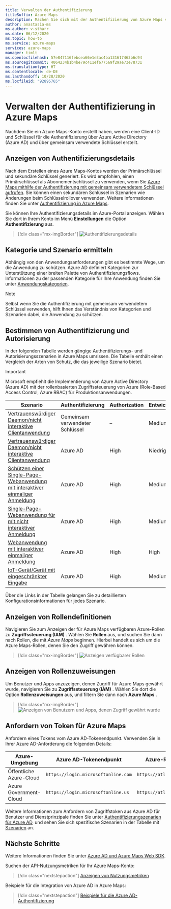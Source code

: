 ```yaml
---
title: Verwalten der Authentifizierung
titleSuffix: Azure Maps
description: Machen Sie sich mit der Authentifizierung von Azure Maps vertraut. Sehen Sie, welcher Ansatz in welchem Szenario am besten funktioniert. Erfahren Sie, wie Sie das Portal zum Anzeigen von Authentifizierungseinstellungen verwenden.
author: anastasia-ms
ms.author: v-stharr
ms.date: 06/12/2020
ms.topic: how-to
ms.service: azure-maps
services: azure-maps
manager: timlt
ms.openlocfilehash: 57e847116febcea66e1e3ac4ba131617463b6c94
ms.sourcegitcommit: 4064234b1b4be79c411ef677569f29ae73e78731
ms.translationtype: HT
ms.contentlocale: de-DE
ms.lasthandoff: 10/28/2020
ms.locfileid: "92895765"
---
```

# <a name="manage-authentication-in-azure-maps"></a>Verwalten der Authentifizierung in Azure Maps

Nachdem Sie ein Azure Maps-Konto erstellt haben, werden eine Client-ID und Schlüssel für die Authentifizierung über Azure Active Directory (Azure AD) und über gemeinsam verwendete Schlüssel erstellt.

## <a name="view-authentication-details"></a>Anzeigen von Authentifizierungsdetails

Nach dem Erstellen eines Azure Maps-Kontos werden der Primärschlüssel und sekundäre Schlüssel generiert. Es wird empfohlen, einen Primärschlüssel als Abonnementschlüssel zu verwenden, wenn Sie [Azure Maps mithilfe der Authentifizierung mit gemeinsam verwendetem Schlüssel aufrufen](./azure-maps-authentication.md#shared-key-authentication). Sie können einen sekundären Schlüssel in Szenarien wie Änderungen beim Schlüsselrollover verwenden. Weitere Informationen finden Sie unter [Authentifizierung in Azure Maps](./azure-maps-authentication.md).

Sie können Ihre Authentifizierungsdetails im Azure-Portal anzeigen. Wählen Sie dort in Ihrem Konto im Menü **Einstellungen** die Option **Authentifizierung** aus.

> [!div class="mx-imgBorder"]
> ![Authentifizierungsdetails](./media/how-to-manage-authentication/how-to-view-auth.png)

## <a name="discover-category-and-scenario"></a>Kategorie und Szenario ermitteln

Abhängig von den Anwendungsanforderungen gibt es bestimmte Wege, um die Anwendung zu schützen. Azure AD definiert Kategorien zur Unterstützung einer breiten Palette von Authentifizierungsflows. Informationen zu der passenden Kategorie für Ihre Anwendung finden Sie unter [Anwendungskategorien](../active-directory/develop/authentication-flows-app-scenarios.md#application-categories).

> [!NOTE]
> Selbst wenn Sie die Authentifizierung mit gemeinsam verwendetem Schlüssel verwenden, hilft Ihnen das Verständnis von Kategorien und Szenarien dabei, die Anwendung zu schützen.

## <a name="determine-authentication-and-authorization"></a>Bestimmen von Authentifizierung und Autorisierung

In der folgenden Tabelle werden gängige Authentifizierungs- und Autorisierungsszenarien in Azure Maps umrissen. Die Tabelle enthält einen Vergleich der Arten von Schutz, die das jeweilige Szenario bietet.

> [!IMPORTANT]
> Microsoft empfiehlt die Implementierung von Azure Active Directory (Azure AD) mit der rollenbasierten Zugriffssteuerung von Azure (Role-Based Access Control, Azure RBAC) für Produktionsanwendungen.

| Szenario                                                                                    | Authentifizierung | Authorization | Entwicklungsaufwand | Betriebsaufwand |
| ------------------------------------------------------------------------------------------- | -------------- | ------------- | ------------------ | ------------------ |
| [Vertrauenswürdiger Daemon/nicht interaktive Clientanwendung](./how-to-secure-daemon-app.md)        | Gemeinsam verwendeter Schlüssel     | –           | Medium             | High               |
| [Vertrauenswürdiger Daemon/nicht interaktive Clientanwendung](./how-to-secure-daemon-app.md)        | Azure AD       | High          | Niedrig                | Medium             |
| [Schützen einer Single-Page-Webanwendung mit interaktiver einmaliger Anmeldung](./how-to-secure-spa-users.md) | Azure AD       | High          | Medium             | Medium             |
| [Single-Page-Webanwendung für mit nicht interaktiver Anmeldung](./how-to-secure-spa-app.md)      | Azure AD       | High          | Medium             | Medium             |
| [Webanwendung mit interaktiver einmaliger Anmeldung](./how-to-secure-webapp-users.md)          | Azure AD       | High          | High               | Medium             |
| [IoT-Gerät/Gerät mit eingeschränkter Eingabe](./how-to-secure-device-code.md)                     | Azure AD       | High          | Medium             | Medium             |

Über die Links in der Tabelle gelangen Sie zu detaillierten Konfigurationsinformationen für jedes Szenario.

## <a name="view-role-definitions"></a>Anzeigen von Rollendefinitionen

Navigieren Sie zum Anzeigen der für Azure Maps verfügbaren Azure-Rollen zu **Zugriffssteuerung (IAM)** . Wählen Sie **Rollen** aus, und suchen Sie dann nach Rollen, die mit *Azure Maps* beginnen. Hierbei handelt es sich um die Azure Maps-Rollen, denen Sie den Zugriff gewähren können.

> [!div class="mx-imgBorder"]
> ![Anzeigen verfügbarer Rollen](./media/how-to-manage-authentication/how-to-view-avail-roles.png)

## <a name="view-role-assignments"></a>Anzeigen von Rollenzuweisungen

Um Benutzer und Apps anzuzeigen, denen Zugriff für Azure Maps gewährt wurde, navigieren Sie zu **Zugriffssteuerung (IAM)** . Wählen Sie dort die Option **Rollenzuweisungen** aus, und filtern Sie dann nach **Azure Maps** .

> [!div class="mx-imgBorder"]
> ![Anzeigen von Benutzern und Apps, denen Zugriff gewährt wurde](./media/how-to-manage-authentication/how-to-view-amrbac.png)

## <a name="request-tokens-for-azure-maps"></a>Anfordern von Token für Azure Maps

Anfordern eines Tokens vom Azure AD-Tokenendpunkt. Verwenden Sie in Ihrer Azure AD-Anforderung die folgenden Details:

| Azure-Umgebung      | Azure AD-Tokenendpunkt             | Azure-Ressourcen-ID              |
| ---------------------- | ----------------------------------- | ------------------------------ |
| Öffentliche Azure-Cloud     | `https://login.microsoftonline.com` | `https://atlas.microsoft.com/` |
| Azure Government-Cloud | `https://login.microsoftonline.us`  | `https://atlas.microsoft.com/` |

Weitere Informationen zum Anfordern von Zugriffstoken aus Azure AD für Benutzer und Dienstprinzipale finden Sie unter [Authentifizierungszenarien für Azure AD](../active-directory/develop/authentication-vs-authorization.md), und sehen Sie sich spezifische Szenarien in der Tabelle mit [Szenarien](./how-to-manage-authentication.md#determine-authentication-and-authorization) an.

## <a name="next-steps"></a>Nächste Schritte

Weitere Informationen finden Sie unter [Azure AD und Azure Maps Web SDK](./how-to-use-map-control.md).

Suchen der API-Nutzungsmetriken für Ihr Azure Maps-Konto:
> [!div class="nextstepaction"]
> [Anzeigen von Nutzungsmetriken](how-to-view-api-usage.md)

Beispiele für die Integration von Azure AD in Azure Maps:

> [!div class="nextstepaction"]
> [Beispiele für die Azure AD-Authentifizierung](https://github.com/Azure-Samples/Azure-Maps-AzureAD-Samples)
